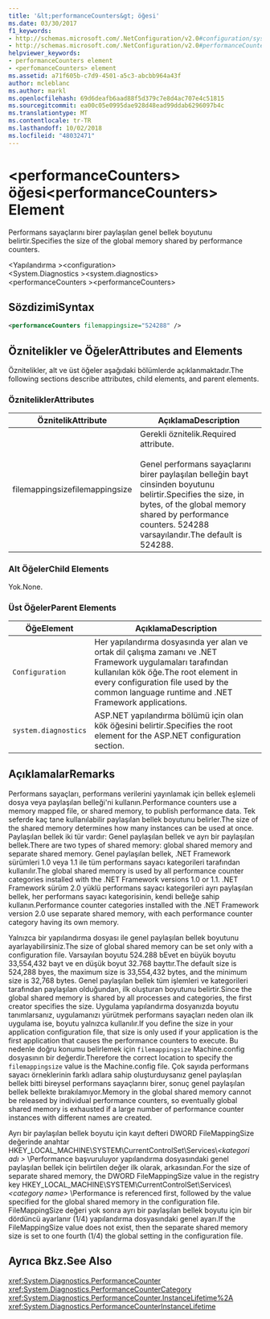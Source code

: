 ```yaml
---
title: '&lt;performanceCounters&gt; öğesi'
ms.date: 03/30/2017
f1_keywords:
- http://schemas.microsoft.com/.NetConfiguration/v2.0#configuration/system.diagnostics/performanceCounters
- http://schemas.microsoft.com/.NetConfiguration/v2.0#performanceCounters
helpviewer_keywords:
- performanceCounters element
- <perfomanceCounters> element
ms.assetid: a71f605b-c7d9-4501-a5c3-abcbb964a43f
author: mcleblanc
ms.author: markl
ms.openlocfilehash: 69d6deafb6aad88f5d379c7e8d4ac707e4c51815
ms.sourcegitcommit: ea00c05e0995dae928d48ead99ddab6296097b4c
ms.translationtype: MT
ms.contentlocale: tr-TR
ms.lasthandoff: 10/02/2018
ms.locfileid: "48032471"
---
```

# <a name="ltperformancecountersgt-element"></a><span data-ttu-id="50f6f-102">&lt;performanceCounters&gt; öğesi</span><span class="sxs-lookup"><span data-stu-id="50f6f-102">&lt;performanceCounters&gt; Element</span></span>
<span data-ttu-id="50f6f-103">Performans sayaçlarını birer paylaşılan genel bellek boyutunu belirtir.</span><span class="sxs-lookup"><span data-stu-id="50f6f-103">Specifies the size of the global memory shared by performance counters.</span></span>  
  
 <span data-ttu-id="50f6f-104">\<Yapılandırma ></span><span class="sxs-lookup"><span data-stu-id="50f6f-104">\<configuration></span></span>  
<span data-ttu-id="50f6f-105">\<System.Diagnostics ></span><span class="sxs-lookup"><span data-stu-id="50f6f-105">\<system.diagnostics></span></span>  
<span data-ttu-id="50f6f-106">\<performanceCounters ></span><span class="sxs-lookup"><span data-stu-id="50f6f-106">\<performanceCounters></span></span>  
  
## <a name="syntax"></a><span data-ttu-id="50f6f-107">Sözdizimi</span><span class="sxs-lookup"><span data-stu-id="50f6f-107">Syntax</span></span>  
  
```xml  
<performanceCounters filemappingsize="524288" />  
```  
  
## <a name="attributes-and-elements"></a><span data-ttu-id="50f6f-108">Öznitelikler ve Öğeler</span><span class="sxs-lookup"><span data-stu-id="50f6f-108">Attributes and Elements</span></span>  
 <span data-ttu-id="50f6f-109">Öznitelikler, alt ve üst öğeler aşağıdaki bölümlerde açıklanmaktadır.</span><span class="sxs-lookup"><span data-stu-id="50f6f-109">The following sections describe attributes, child elements, and parent elements.</span></span>  
  
### <a name="attributes"></a><span data-ttu-id="50f6f-110">Öznitelikler</span><span class="sxs-lookup"><span data-stu-id="50f6f-110">Attributes</span></span>  
  
|<span data-ttu-id="50f6f-111">Öznitelik</span><span class="sxs-lookup"><span data-stu-id="50f6f-111">Attribute</span></span>|<span data-ttu-id="50f6f-112">Açıklama</span><span class="sxs-lookup"><span data-stu-id="50f6f-112">Description</span></span>|  
|---------------|-----------------|  
|<span data-ttu-id="50f6f-113">filemappingsize</span><span class="sxs-lookup"><span data-stu-id="50f6f-113">filemappingsize</span></span>|<span data-ttu-id="50f6f-114">Gerekli öznitelik.</span><span class="sxs-lookup"><span data-stu-id="50f6f-114">Required attribute.</span></span><br /><br /> <span data-ttu-id="50f6f-115">Genel performans sayaçlarını birer paylaşılan belleğin bayt cinsinden boyutunu belirtir.</span><span class="sxs-lookup"><span data-stu-id="50f6f-115">Specifies the size, in bytes, of the global memory shared by performance counters.</span></span> <span data-ttu-id="50f6f-116">524288 varsayılandır.</span><span class="sxs-lookup"><span data-stu-id="50f6f-116">The default is 524288.</span></span>|  
  
### <a name="child-elements"></a><span data-ttu-id="50f6f-117">Alt Öğeler</span><span class="sxs-lookup"><span data-stu-id="50f6f-117">Child Elements</span></span>  
 <span data-ttu-id="50f6f-118">Yok.</span><span class="sxs-lookup"><span data-stu-id="50f6f-118">None.</span></span>  
  
### <a name="parent-elements"></a><span data-ttu-id="50f6f-119">Üst Öğeler</span><span class="sxs-lookup"><span data-stu-id="50f6f-119">Parent Elements</span></span>  
  
|<span data-ttu-id="50f6f-120">Öğe</span><span class="sxs-lookup"><span data-stu-id="50f6f-120">Element</span></span>|<span data-ttu-id="50f6f-121">Açıklama</span><span class="sxs-lookup"><span data-stu-id="50f6f-121">Description</span></span>|  
|-------------|-----------------|  
|`Configuration`|<span data-ttu-id="50f6f-122">Her yapılandırma dosyasında yer alan ve ortak dil çalışma zamanı ve .NET Framework uygulamaları tarafından kullanılan kök öğe.</span><span class="sxs-lookup"><span data-stu-id="50f6f-122">The root element in every configuration file used by the common language runtime and .NET Framework applications.</span></span>|  
|`system.diagnostics`|<span data-ttu-id="50f6f-123">ASP.NET yapılandırma bölümü için olan kök öğesini belirtir.</span><span class="sxs-lookup"><span data-stu-id="50f6f-123">Specifies the root element for the ASP.NET configuration section.</span></span>|  
  
## <a name="remarks"></a><span data-ttu-id="50f6f-124">Açıklamalar</span><span class="sxs-lookup"><span data-stu-id="50f6f-124">Remarks</span></span>  
 <span data-ttu-id="50f6f-125">Performans sayaçları, performans verilerini yayınlamak için bellek eşlemeli dosya veya paylaşılan belleği'ni kullanın.</span><span class="sxs-lookup"><span data-stu-id="50f6f-125">Performance counters use a memory mapped file, or shared memory, to publish performance data.</span></span>  <span data-ttu-id="50f6f-126">Tek seferde kaç tane kullanılabilir paylaşılan bellek boyutunu belirler.</span><span class="sxs-lookup"><span data-stu-id="50f6f-126">The size of the shared memory determines how many instances can be used at once.</span></span>  <span data-ttu-id="50f6f-127">Paylaşılan bellek iki tür vardır: Genel paylaşılan bellek ve ayrı bir paylaşılan bellek.</span><span class="sxs-lookup"><span data-stu-id="50f6f-127">There are two types of shared memory: global shared memory and separate shared memory.</span></span>  <span data-ttu-id="50f6f-128">Genel paylaşılan bellek, .NET Framework sürümleri 1.0 veya 1.1 ile tüm performans sayacı kategorileri tarafından kullanılır.</span><span class="sxs-lookup"><span data-stu-id="50f6f-128">The global shared memory is used by all performance counter categories installed with the .NET Framework versions 1.0 or 1.1.</span></span>  <span data-ttu-id="50f6f-129">.NET Framework sürüm 2.0 yüklü performans sayacı kategorileri ayrı paylaşılan bellek, her performans sayacı kategorisinin, kendi belleğe sahip kullanın.</span><span class="sxs-lookup"><span data-stu-id="50f6f-129">Performance counter categories installed with the .NET Framework version 2.0 use separate shared memory, with each performance counter category having its own memory.</span></span>  
  
 <span data-ttu-id="50f6f-130">Yalnızca bir yapılandırma dosyası ile genel paylaşılan bellek boyutunu ayarlayabilirsiniz.</span><span class="sxs-lookup"><span data-stu-id="50f6f-130">The size of global shared memory can be set only with a configuration file.</span></span>  <span data-ttu-id="50f6f-131">Varsayılan boyutu 524.288 bEvet en büyük boyutu 33,554,432 bayt ve en düşük boyut 32.768 bayttır.</span><span class="sxs-lookup"><span data-stu-id="50f6f-131">The default size is 524,288 byes, the maximum size is 33,554,432 bytes, and the minimum size is 32,768 bytes.</span></span>  <span data-ttu-id="50f6f-132">Genel paylaşılan bellek tüm işlemleri ve kategorileri tarafından paylaşılan olduğundan, ilk oluşturan boyutunu belirtir.</span><span class="sxs-lookup"><span data-stu-id="50f6f-132">Since the global shared memory is shared by all processes and categories, the first creator specifies the size.</span></span>  <span data-ttu-id="50f6f-133">Uygulama yapılandırma dosyanızda boyutu tanımlarsanız, uygulamanızı yürütmek performans sayaçları neden olan ilk uygulama ise, boyutu yalnızca kullanılır.</span><span class="sxs-lookup"><span data-stu-id="50f6f-133">If you define the size in your application configuration file, that size is only used if your application is the first application that causes the performance counters to execute.</span></span>  <span data-ttu-id="50f6f-134">Bu nedenle doğru konumu belirlemek için `filemappingsize` Machine.config dosyasının bir değerdir.</span><span class="sxs-lookup"><span data-stu-id="50f6f-134">Therefore the correct location to specify the `filemappingsize` value is the Machine.config file.</span></span>  <span data-ttu-id="50f6f-135">Çok sayıda performans sayacı örneklerinin farklı adlara sahip oluşturduysanız genel paylaşılan bellek bitti bireysel performans sayaçlarını birer, sonuç genel paylaşılan bellek bellekte bırakılamıyor.</span><span class="sxs-lookup"><span data-stu-id="50f6f-135">Memory in the global shared memory cannot be released by individual performance counters, so eventually global shared memory is exhausted if a large number of performance counter instances with different names are created.</span></span>  
  
 <span data-ttu-id="50f6f-136">Ayrı bir paylaşılan bellek boyutu için kayıt defteri DWORD FileMappingSize değerinde anahtar HKEY_LOCAL_MACHINE\SYSTEM\CurrentControlSet\Services\\*\<kategori adı >* \Performance başvuruluyor yapılandırma dosyasındaki genel paylaşılan bellek için belirtilen değer ilk olarak, arkasından.</span><span class="sxs-lookup"><span data-stu-id="50f6f-136">For the size of separate shared memory, the DWORD FileMappingSize value in the registry key HKEY_LOCAL_MACHINE\SYSTEM\CurrentControlSet\Services\\*\<category name>* \Performance is referenced first, followed by the value specified for the global shared memory in the configuration file.</span></span> <span data-ttu-id="50f6f-137">FileMappingSize değeri yok sonra ayrı bir paylaşılan bellek boyutu için bir dördüncü ayarlanır (1/4) yapılandırma dosyasındaki genel ayarı.</span><span class="sxs-lookup"><span data-stu-id="50f6f-137">If the FileMappingSize value does not exist, then the separate shared memory size is set to one fourth (1/4) the global setting in the configuration file.</span></span>  
  
## <a name="see-also"></a><span data-ttu-id="50f6f-138">Ayrıca Bkz.</span><span class="sxs-lookup"><span data-stu-id="50f6f-138">See Also</span></span>  
 <xref:System.Diagnostics.PerformanceCounter>  
 <xref:System.Diagnostics.PerformanceCounterCategory>  
 <xref:System.Diagnostics.PerformanceCounter.InstanceLifetime%2A>  
 <xref:System.Diagnostics.PerformanceCounterInstanceLifetime>
